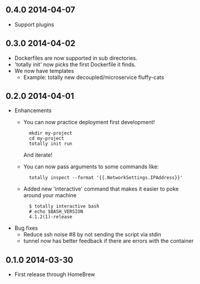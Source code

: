 0.4.0 2014-04-07
----------------
- Support plugins

0.3.0 2014-04-02
----------------
- Dockerfiles are now supported in sub directories. 
- 'totally init' now picks the first Dockerfile it finds.
- We now have templates
	- Example: totally new decoupled/microservice fluffy-cats

0.2.0 2014-04-01
----------------
- Enhancements
	- You can now practice deployment first development!

			mkdir my-project
			cd my-project 
			totally init run

		And iterate!
	- You can now pass arguments to some commands like:

			totally inspect --format '{{.NetworkSettings.IPAddress}}'
	- Added new 'interactive' command that makes it easier to poke around your machine

			$ totally interactive bash
			# echo $BASH_VERSION
			4.1.2(1)-release
- Bug fixes
	- Reduce ssh noise #8 by not sending the script via stdin
	- tunnel now has better feedback if there are errors with the container

0.1.0 2014-03-30
----------------
- First release through HomeBrew

